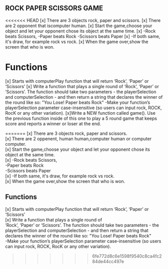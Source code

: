 ## ROCK PAPER SCISSORS GAME

<<<<<<< HEAD
[x] There are 3 objects rock, paper and scissors.
[x] There are 2 opponent that iscomputer human.
[x] Start the game,choose your object and let your opponent chose its object at the same time.
[x]  -Rock beats Scissors, 
    -Paper beats Rock
    -Scissors beats Paper
[x] -If both same, it's draw, for example rock vs rock.
[x] When the game over,show the screen that who is won.

# Functions
[x] Starts with computerPlay function that will return ‘Rock’, ‘Paper’ or ‘Scissors’
[x] Write a function that plays a single round of 
‘Rock’, ‘Paper’ or ‘Scissors’. The function should take two parameters - the playerSelection and computerSelection - and then return a string that declares the winner of the round like so: "You Lose! Paper beats Rock"
 -Make your function’s playerSelection parameter case-insensitive (so users can input rock, ROCK, RocK or any other variation).
 [x]Write a NEW function called game(). Use the previous function inside of this one to play a 5 round game that keeps score and reports a winner or loser at the end.



 
=======
[x] There are 3 objects rock, paper and scissors.  
[x] There are 2 oppenent, human human,computer human or computer computer.  
[x] Start the game,choose your object and let your opponent chose its object at the same time.  
[x]  -Rock beats Scissors,  
    -Paper beats Rock  
    -Scissors beats Paper  
[x] -If both same, it's draw, for example rock vs rock.  
[x] When the game over,show the screen that who is won.  

## Functions
[x] Starts with computerPlay function that will return ‘Rock’, ‘Paper’ or ‘Scissors’   
[x] Write a function that plays a single round of   
‘Rock’, ‘Paper’ or ‘Scissors’. The function should take two parameters - the playerSelection and computerSelection - and then return a string that declares the winner of the round like so: "You Lose! Paper beats Rock"  
 -Make your function’s playerSelection parameter case-insensitive (so users can input rock, ROCK, RocK or any other variation).  
>>>>>>> 6fe772d8c6e1598f9540c8ca4fc284de44cc497e
